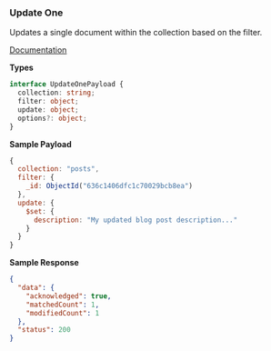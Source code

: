 ### Update One

Updates a single document within the collection based on the filter.

[Documentation](https://www.elasticsearch.com/docs/manual/reference/method/db.collection.updateOne/)

**Types**

```ts
interface UpdateOnePayload {
  collection: string;
  filter: object;
  update: object;
  options?: object;
}
```

**Sample Payload**

```js
{
  collection: "posts",
  filter: {
    _id: ObjectId("636c1406dfc1c70029bcb8ea")
  },
  update: {
    $set: {
      description: "My updated blog post description..."
    }
  }
}
```

**Sample Response**

```json
{
  "data": {
    "acknowledged": true,
    "matchedCount": 1,
    "modifiedCount": 1
  },
  "status": 200
}
```
